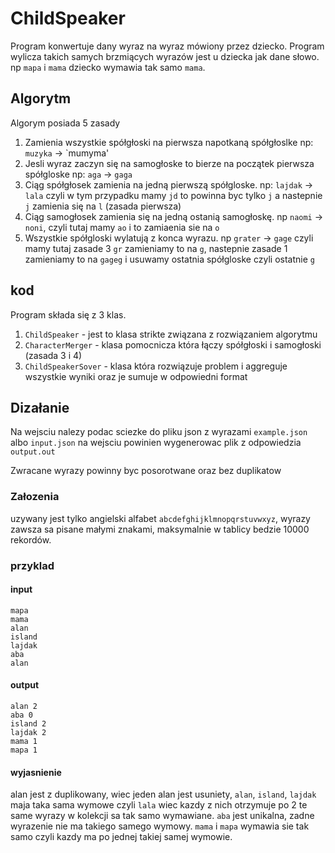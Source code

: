 # ChildSpeaker

Program konwertuje dany wyraz na wyraz mówiony przez dziecko. Program wylicza takich samych brzmiących wyrazów jest u dziecka jak dane słowo.
np `mapa` i `mama` dziecko wymawia tak samo `mama`.

## Algorytm

Algorym posiada 5 zasady
1. Zamienia wszystkie spółgłoski na pierwsza napotkaną spółgłoslke np: `muzyka` -> `mumyma'
2. Jesli wyraz zaczyn się na samogłoske to bierze na początek pierwsza spółgloske np: `aga` -> `gaga`
3. Ciąg spółgłosek zamienia na jedną pierwszą spółgloske. np: `lajdak` -> `lala` czyli w tym przypadku mamy `jd` to powinna byc tylko `j` a nastepnie `j` zamienia się na `l` (zasada pierwsza)
4. Ciąg samogłosek zamienia się na jedną ostanią samogłoskę. np `naomi` -> `noni`, czyli tutaj mamy `ao` i to zamiaenia sie na `o`
5. Wszystkie spółgloski wylatują z konca wyrazu. np `grater` -> `gage` czyli  mamy tutaj zasade 3 `gr` zamieniamy to na `g`, nastepnie zasade 1 zamieniamy to na `gageg` i usuwamy ostatnia spółgloske czyli ostatnie `g`

## kod
Program składa się z 3 klas.
1. `ChildSpeaker` - jest to klasa strikte związana z rozwiązaniem algorytmu
2. `CharacterMerger` - klasa pomocnicza która łączy spółgłoski i samogłoski (zasada 3 i 4) 
3. `ChildSpeakerSover` - klasa która rozwiązuje problem i aggreguje wszystkie wyniki oraz je sumuje w odpowiedni format

## Dizałanie

Na wejsciu nalezy podac sciezke do pliku json z wyrazami `example.json` albo `input.json` 
na wejsciu powinien wygenerowac plik z odpowiedzia `output.out` 

Zwracane wyrazy powinny byc posorotwane oraz bez duplikatow

### Załozenia
uzywany jest tylko angielski alfabet `abcdefghijklmnopqrstuvwxyz`, wyrazy zawsza sa pisane małymi znakami, maksymalnie w tablicy bedzie 10000 rekordów.

### przyklad

#### input
```
mapa
mama
alan
island
lajdak
aba
alan
```

#### output
```
alan 2
aba 0
island 2
lajdak 2
mama 1
mapa 1
```

#### wyjasnienie

alan jest z duplikowany, wiec jeden alan jest usuniety, `alan`, `island`, `lajdak` maja taka sama wymowe czyli `lala` 
wiec kazdy z nich otrzymuje po 2 te same wyrazy w kolekcji sa tak samo wymawiane. `aba` jest unikalna, 
zadne wyrazenie nie ma takiego samego wymowy. `mama` i `mapa` wymawia sie tak samo czyli kazdy ma po jednej takiej samej wymowie.